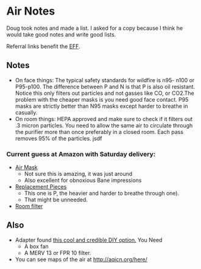 # Air Notes

Doug took notes and made a list. I asked for a copy because I think he would take good notes and write good lists.

Referral links benefit the [EFF](https://www.eff.org/).

## Notes
* On face things: The typical safety standards for wildfire is n95- n100 or P95-p100. The difference between P and N is that P is also oil resistant. Notice this only filters out particles and not gasses like CO, or CO2.The problem with the cheaper masks is you need good face contact. P95 masks are strictly better than N95 masks except harder to breathe in casually.
* On room things: HEPA approved and make sure to check  if it filters out .3 micron particles. You need to allow the same air to circulate through the purifier more than once preferably in a closed room. Each pass removes 95% of the particles. jsdf 
### Current guess at Amazon with Saturday delivery:
* [Air Mask](https://www.amazon.com/gp/product/B00079FOK0?tag=electronicfro-20)
  * Not sure this is amazing, it was just around
  * Also excellent for obnoxious Bane impressions
* [Replacement Pieces](https://www.amazon.com/3M-5P71PB1-6-Particulate-Filters-Pack/dp/B00NTP9MDO?tag=electronicfro-20)
  * This one is P, the heavier and harder to breathe through one).
  * That might be unneeded.
* [Room filter](https://www.amazon.com/gp/product/B004VGIGVY?tag=electronicfro-20)

## Also

* Adapter found [this cool and credible DIY option.](https://www.king5.com/article/news/local/this-diy-air-filter-for-wildfire-smoke-is-less-than-20/281-584346009)
You Need
  * A box fan
  * A MERV 13 or FPR 10 filter.
* You can see maps of the air at http://aqicn.org/here/
